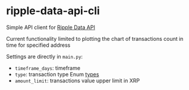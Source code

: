 # ripple-data-api-cli

Simple API client for [Ripple Data API](https://developers.ripple.com/data-api.html)

Current functionality limited to plotting the chart of transactions count in time for specified address

Settings are directly in `main.py`:

* `timeframe_days`: timeframe
* `type`: transaction type Enum [types](https://developers.ripple.com/transaction-types.html)
* `amount_limit`: transactions value upper limit in XRP